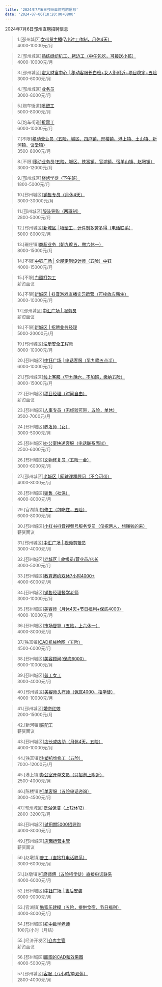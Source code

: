 ```yaml
---
title: '2024年7月6日邳州直聘招聘信息'
date: '2024-07-06T18:20:00+0800'
---
```

2024年7月6日邳州直聘招聘信息
<!--more-->
>1.[邳州城区][女带货主播(7小时工作制，月休4天）](https://www.pizhouzhipin.com/job/33749)<br>
>4000-10000元/月

>2.[邳州城区][熟练缝纫机工、拷边工（中午包吃，可接送小孩）](https://www.pizhouzhipin.com/job/33840)<br>
>4000-10000元/月

>3.[邳州城区][宏大财富中心 | 移动客服长白班+女人街附近+项目稳定+五险](https://www.pizhouzhipin.com/job/22742)<br>
>3000-6000元/月

>4.[邳州城区][业务员](https://www.pizhouzhipin.com/job/36249)<br>
>3000-8000元/月

>5.[炮车街道][喷塑工](https://www.pizhouzhipin.com/job/29774)<br>
>5000-8000元/月

>6.[炮车街道][折弯工](https://www.pizhouzhipin.com/job/35800)<br>
>6000-10000元/月

>7.[不限][移动营业员（五险，城区、四户镇、邢楼镇、港上镇、土山镇、新河镇、议堂镇）](https://www.pizhouzhipin.com/job/32896)<br>
>3500-8000元/月

>8.[不限][移动业务员(五险，城区、铁富镇、官湖镇、宿羊山镇、赵墩镇）](https://www.pizhouzhipin.com/job/33150)<br>
>3000-12000元/月

>9.[邳州城区][烧烤学徒（下午班）](https://www.pizhouzhipin.com/job/30726)<br>
>1800-5000元/月

>10.[邳州城区][销售专员（月休4天）](https://www.pizhouzhipin.com/job/36235)<br>
>3000-30000元/月

>11.[邳州城区][服装导购（两班制）](https://www.pizhouzhipin.com/job/32834)<br>
>2800-5000元/月

>12.[邳州城区][新城区 | 喷塑工，计件制多劳多得（电话联系）](https://www.pizhouzhipin.com/job/34824)<br>
>5000-8000元/月

>13.[碾庄镇][商超业务（朝九晚五，做六休一）](https://www.pizhouzhipin.com/job/35783)<br>
>8000-15000元/月

>14.[不限][中钰广场 | 全屋定制设计师（五险）中钰](https://www.pizhouzhipin.com/job/34343)<br>
>4000-15000元/月

>15.[不限][门窗打包工](https://www.pizhouzhipin.com/job/21245)<br>
>薪资面议

>16.[不限][新城区 | 抖音游戏直播实习运营（可接收应届生）](https://www.pizhouzhipin.com/job/35835)<br>
>3000-10000元/月

>17.[邳州城区][中汇广场 | 服务员](https://www.pizhouzhipin.com/job/35332)<br>
>薪资面议

>18.[不限][新城区 | 招聘业务经理](https://www.pizhouzhipin.com/job/36214)<br>
>5000-20000元/月

>19.[邳州城区][注册安全工程师](https://www.pizhouzhipin.com/job/36192)<br>
>8000-10000元/月

>20.[邳州城区][中钰广场 | 电话客服（早九晚五点半）](https://www.pizhouzhipin.com/job/36229)<br>
>6000-10000元/月

>21.[邳州城区][线上客服（早九晚六，不加班，缴纳五险）](https://www.pizhouzhipin.com/job/33625)<br>
>8000-15000元/月

>22.[邳州城区][项目经理（时间自由）](https://www.pizhouzhipin.com/job/36244)<br>
>薪资面议

>23.[邳州城区][人事专员（无经验可带，五险，单休）](https://www.pizhouzhipin.com/job/33017)<br>
>3500-7000元/月

>24.[邳州城区][养发师（女）](https://www.pizhouzhipin.com/job/34439)<br>
>3000-5000元/月

>25.[邳州城区][办公室快递客服（电话联系面试）](https://www.pizhouzhipin.com/job/35978)<br>
>2500-6000元/月

>26.[邳州城区][文物修复员（五险一金）](https://www.pizhouzhipin.com/job/25185)<br>
>3000-6000元/月

>27.[邳州城区][老城区 | 网球课程顾问（不会可带）](https://www.pizhouzhipin.com/job/35349)<br>
>4000-8000元/月

>28.[邳州城区][销售（社保）](https://www.pizhouzhipin.com/job/24006)<br>
>4000-8000元/月

>29.[官湖镇][机修工（包吃住，五险）](https://www.pizhouzhipin.com/job/36058)<br>
>6000-8000元/月

>30.[邳州城区][小红书抖音视频号服务专员（仅招两人，想赚钱的来）](https://www.pizhouzhipin.com/job/36178)<br>
>薪资面议

>31.[邳州城区][中汇广场 | 视频剪辑员](https://www.pizhouzhipin.com/job/36225)<br>
>3000-4000元/月

>32.[邳州城区][老城区 | 收银员/营业员/店长](https://www.pizhouzhipin.com/job/36148)<br>
>3000-5000元/月

>33.[邳州城区][教育邀约双休7小时4000+](https://www.pizhouzhipin.com/job/34520)<br>
>4000-6000元/月

>34.[邳州城区][销售经理督学老师](https://www.pizhouzhipin.com/job/35700)<br>
>3000-10000元/月

>35.[邳州城区][美容师（月休4天+节日福利+保底4000）](https://www.pizhouzhipin.com/job/36155)<br>
>4000-10000元/月

>36.[邳州城区][市场督导（五险，上六休一）](https://www.pizhouzhipin.com/job/33189)<br>
>4000-8000元/月

>37.[铁富镇][CAD机械绘图（五险）](https://www.pizhouzhipin.com/job/30896)<br>
>4500-6000元/月

>38.[邳州城区][美容顾问(保底6000）](https://www.pizhouzhipin.com/job/35409)<br>
>6000-10000元/月

>39.[邳州城区][普工女工](https://www.pizhouzhipin.com/job/29367)<br>
>3000-4000元/月

>40.[邳州城区][美容师头疗师（保底4000，招学徒）](https://www.pizhouzhipin.com/job/28623)<br>
>4000-10000元/月

>41.[邳州城区][婚恋红娘](https://www.pizhouzhipin.com/job/35791)<br>
>2000-15000元/月

>42.[新河镇][装配工](https://www.pizhouzhipin.com/job/31436)<br>
>薪资面议

>43.[邳州城区][店长或店助（月休4天，五险）](https://www.pizhouzhipin.com/job/23215)<br>
>4000-10000元/月

>44.[铁富镇][注塑机维修工（五险）](https://www.pizhouzhipin.com/job/23673)<br>
>7000-12000元/月

>45.[港上镇][办公室开单文员（只招港上附近）](https://www.pizhouzhipin.com/job/36245)<br>
>2500-4000元/月

>46.[陈楼镇][打单客服（五险电话咨询）](https://www.pizhouzhipin.com/job/32293)<br>
>3000-4500元/月

>47.[邳州城区][洗浴保洁（上12休12）](https://www.pizhouzhipin.com/job/23974)<br>
>2800-3200元/月

>48.[邳州城区][试用期5000招导购](https://www.pizhouzhipin.com/job/24762)<br>
>4000-8000元/月

>49.[邳州城区][店面运营主管](https://www.pizhouzhipin.com/job/36238)<br>
>薪资面议

>50.[赵墩镇][普工（直接打电话联系）](https://www.pizhouzhipin.com/job/25806)<br>
>3000-6000元/月

>51.[赵墩镇][打磨师傅（五险招学徒）直接电话联系](https://www.pizhouzhipin.com/job/25803)<br>
>4000-6000元/月

>52.[邳州城区][中钰广场 | 售后安装](https://www.pizhouzhipin.com/job/36222)<br>
>6000-9000元/月

>53.[官湖镇][酷家乐建模（五险，提供食宿，节日福利）](https://www.pizhouzhipin.com/job/24014)<br>
>4000-8000元/月

>54.[邳州城区][初中数学老师](https://www.pizhouzhipin.com/job/36241)<br>
>100元/小时（月结）

>55.[经济开发区][仓库主管](https://www.pizhouzhipin.com/job/36240)<br>
>薪资面议

>56.[邳州城区][画图的CAD和效果图](https://www.pizhouzhipin.com/job/33445)<br>
>4000-5000元/月

>57.[邳州城区][客服（八小时/单双休）](https://www.pizhouzhipin.com/job/36091)<br>
>2800-4000元/月

